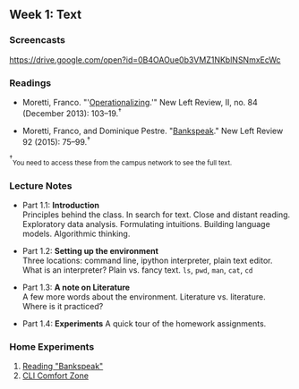 
## Week 1: Text

### Screencasts

https://drive.google.com/open?id=0B4OAOue0b3VMZ1NKblNSNmxEcWc

### Readings

- Moretti, Franco.
  "'[Operationalizing](http://newleftreview.org/II/84/franco-moretti-operationalizing).'"
New Left Review, II, no. 84 (December 2013): 103–19.<sup>†</sup>

- Moretti, Franco, and Dominique Pestre.
"[Bankspeak](http://newleftreview.org/II/92/franco-moretti-dominique-pestre-bankspeak)." New Left Review 92
(2015): 75–99.<sup>†</sup>

<sup>†</sup><sub>You need to access these from the campus network to see the
full text.</sub>

### Lecture Notes

- Part 1.1: **Introduction**  
   Principles behind the class. In search for text. Close and distant reading.
Exploratory data analysis. Formulating intuitions. Building language models.
Algorithmic thinking. 

- Part 1.2: **Setting up the environment**  
   Three locations: command line, ipython interpreter, plain text editor. What
is an interpreter? Plain vs. fancy text. `ls`, `pwd`, `man`, `cat`, `cd`

- Part 1.3: **A note on Literature**  
   A few more words about the environment. Literature vs. literature. Where is it
practiced? 

- Part 1.4: **Experiments**
    A quick tour of the homework assignments.

### Home Experiments

1. [Reading "Bankspeak"](https://github.com/denten-courses/computing-context/blob/master/experiments/1-experiment/1-bankspeak.md)
2. [CLI Comfort Zone](https://github.com/denten-courses/computing-context/blob/master/experiments/1-experiment/2-command-line.md)

